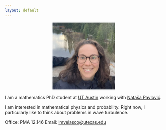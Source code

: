 ```yaml
---
layout: default
---
```

<p align="center">
  <img src="assets/img/me.jpg" alt="My Photo" width="200">
</p>

I am a mathematics PhD student at [UT Austin](https://math.utexas.edu/) working with [Nataša Pavlović](https://web.ma.utexas.edu/users/natasa/). 

I am interested in mathematical physics and probability. Right now, I particularly like to think about problems in wave turbulence. 

Office: PMA 12.146
Email: [lmvelasco@utexas.edu](mailto:lmvelasco@utexas.edu)
